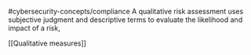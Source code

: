 #cybersecurity-concepts/compliance 
A qualitative risk assessment uses subjective judgment and descriptive terms to evaluate the likelihood and impact of a risk,

[[Qualitative measures]]
